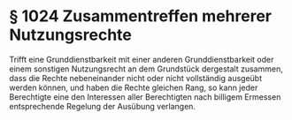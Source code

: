 # § 1024 Zusammentreffen mehrerer Nutzungsrechte
Trifft eine Grunddienstbarkeit mit einer anderen Grunddienstbarkeit oder einem sonstigen Nutzungsrecht an dem Grundstück dergestalt zusammen, dass die Rechte nebeneinander nicht oder nicht vollständig ausgeübt werden können, und haben die Rechte gleichen Rang, so kann jeder Berechtigte eine den Interessen aller Berechtigten nach billigem Ermessen entsprechende Regelung der Ausübung verlangen.
